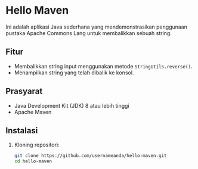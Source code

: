 # Hello Maven

Ini adalah aplikasi Java sederhana yang mendemonstrasikan penggunaan pustaka Apache Commons Lang untuk membalikkan sebuah string.

## Fitur

- Membalikkan string input menggunakan metode `StringUtils.reverse()`.
- Menampilkan string yang telah dibalik ke konsol.

## Prasyarat

- Java Development Kit (JDK) 8 atau lebih tinggi
- Apache Maven

## Instalasi

1. Kloning repositori:
   ```bash
   git clone https://github.com/usernameanda/hello-maven.git
   cd hello-maven
